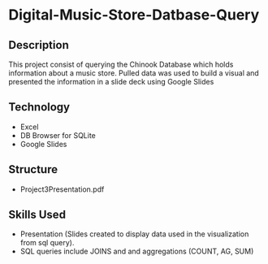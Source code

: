 # Digital-Music-Store-Datbase-Query

## Description
This project consist of querying the Chinook Database which holds information about a music store. Pulled data was used to build a visual and presented the information in a slide deck using Google Slides

## Technology
* Excel
* DB Browser for SQLite
* Google Slides

## Structure
* Project3Presentation.pdf

## Skills Used
*  Presentation (Slides created to display data used in the visualization from sql query).
*  SQL queries include JOINS and and aggregations (COUNT, AG, SUM)
